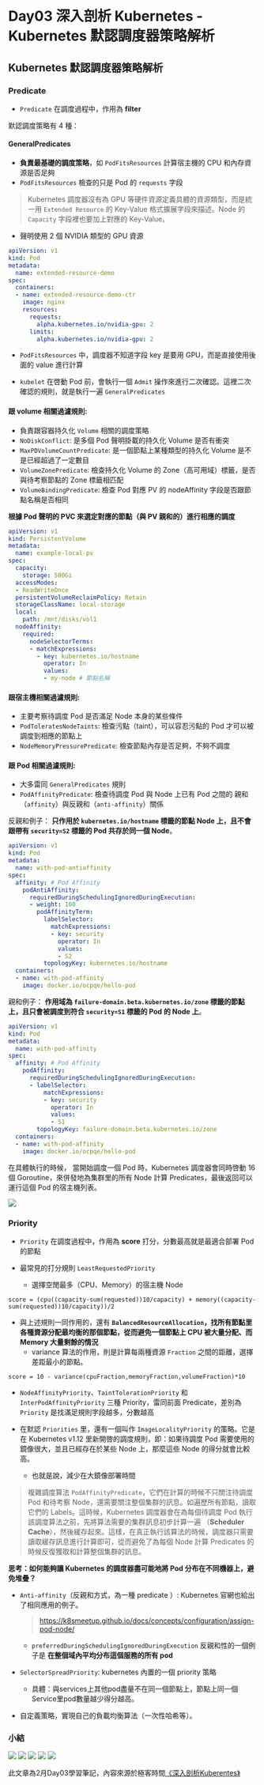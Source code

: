 # Day03 深入剖析 Kubernetes - Kubernetes 默認調度器策略解析

## Kubernetes 默認調度器策略解析

### Predicate

- `Predicate` 在調度過程中，作用為 **filter**

默認調度策略有 4 種：

#### GeneralPredicates
    
- **負責最基礎的調度策略**，如 `PodFitsResources` 計算宿主機的 CPU 和內存資源是否足夠
- `PodFitsResources` 檢查的只是 Pod 的 `requests` 字段

> Kubernetes 調度器沒有為 GPU 等硬件資源定義具體的資源類型，而是統一用 `Extended Resource` 的 Key-Value 格式擴展字段來描述。Node 的 `Capacity` 字段裡也要加上對應的 Key-Value。

- 聲明使用 2 個 NVIDIA 類型的 GPU 資源
```yaml
apiVersion: v1
kind: Pod
metadata:
  name: extended-resource-demo
spec:
  containers:
  - name: extended-resource-demo-ctr
    image: nginx
    resources:
      requests:
        alpha.kubernetes.io/nvidia-gpu: 2 
      limits:
        alpha.kubernetes.io/nvidia-gpu: 2
```

- `PodFitsResources` 中，調度器不知道字段 key 是要用 GPU，而是直接使用後面的 value 進行計算

- `kubelet` 在啓動 Pod 前，會執行一個 `Admit` 操作來進行二次確認。這裡二次確認的規則，就是執行一遍 `GeneralPredicates`

#### 跟 volume 相關過濾規則:

- 負責跟容器持久化 `Volume` 相關的調度策略
- `NoDiskConflict`: 是多個 Pod 聲明掛載的持久化 Volume 是否有衝突
- `MaxPDVolumeCountPredicate`: 是一個節點上某種類型的持久化 Volume 是不是已經超過了一定數目
- `VolumeZonePredicate`: 檢查持久化 Volume 的 Zone（高可用域）標籤，是否與待考察節點的 Zone 標籤相匹配
- `VolumeBindingPredicate`: 檢查 Pod 對應 PV 的 nodeAffinity 字段是否跟節點名稱是否相同

**根據 Pod 聲明的 PVC 來選定對應的節點（與 PV 親和的）進行相應的調度**
```yaml
apiVersion: v1
kind: PersistentVolume
metadata:
  name: example-local-pv
spec:
  capacity:
    storage: 500Gi
  accessModes:
  - ReadWriteOnce
  persistentVolumeReclaimPolicy: Retain
  storageClassName: local-storage
  local:
    path: /mnt/disks/vol1
  nodeAffinity:
    required:
      nodeSelectorTerms:
      - matchExpressions:
        - key: kubernetes.io/hostname
          operator: In
          values:
          - my-node # 節點名稱
```

#### 跟宿主機相關過濾規則:

- 主要考察待調度 Pod 是否滿足 Node 本身的某些條件
- `PodToleratesNodeTaints`: 檢查污點（taint），可以容忍污點的 Pod 才可以被調度到相應的節點上
- `NodeMemoryPressurePredicate`: 檢查節點內存是否足夠，不夠不調度

#### 跟 Pod 相關過濾規則:

- 大多雷同 `GeneralPredicates` 規則
- `PodAffinityPredicate`: 檢查待調度 Pod 與 Node 上已有 Pod 之間的 親和（`affinity`）與反親和（`anti-affinity`）關係

反親和例子： **只作用於 `kubernetes.io/hostname` 標籤的節點 Node 上，且不會跟帶有 `security=S2` 標籤的 Pod 共存於同一個 Node**。
```yaml
apiVersion: v1
kind: Pod
metadata:
  name: with-pod-antiaffinity
spec:
  affinity: # Pod Affinity
    podAntiAffinity: 
      requiredDuringSchedulingIgnoredDuringExecution: 
      - weight: 100  
        podAffinityTerm:
          labelSelector:
            matchExpressions:
            - key: security 
              operator: In 
              values:
              - S2
          topologyKey: kubernetes.io/hostname
  containers:
  - name: with-pod-affinity
    image: docker.io/ocpqe/hello-pod
```

親和例子： **作用域為 `failure-domain.beta.kubernetes.io/zone` 標籤的節點上，且只會被調度到符合 `security=S1` 標籤的 Pod 的 Node 上**。
```yaml
apiVersion: v1
kind: Pod
metadata:
  name: with-pod-affinity
spec:
  affinity: # Pod Affinity
    podAffinity: 
      requiredDuringSchedulingIgnoredDuringExecution: 
      - labelSelector:
          matchExpressions:
          - key: security 
            operator: In 
            values:
            - S1 
        topologyKey: failure-domain.beta.kubernetes.io/zone
  containers:
  - name: with-pod-affinity
    image: docker.io/ocpqe/hello-pod
```

在具體執行的時候， 當開始調度一個 Pod 時，Kubernetes 調度器會同時啓動 16 個 Goroutine，來併發地為集群里的所有 Node 計算 Predicates，最後返回可以運行這個 Pod 的宿主機列表。

![](media/16758695979848/16760965595030.jpg)

### Priority

- `Priority` 在調度過程中，作用為 **score** 打分，分數最高就是最適合部署 Pod 的節點

- 最常見的打分規則 `LeastRequestedPriority`
    - 選擇空閒最多（CPU、Memory）的宿主機 Node
```shell
score = (cpu((capacity-sum(requested))10/capacity) + memory((capacity-sum(requested))10/capacity))/2
```

- 與上述規則一同作用的，還有 **`BalancedResourceAllocation`，找所有節點里各種資源分配最均衡的那個節點，從而避免一個節點上 CPU 被大量分配、而 Memory 大量剩餘的情況**
    - variance 算法的作用，則是計算每兩種資源 `Fraction` 之間的距離，選擇差距最小的節點。
```shell
score = 10 - variance(cpuFraction,memoryFraction,volumeFraction)*10
```

- `NodeAffinityPriority`、`TaintTolerationPriority` 和 `InterPodAffinityPriority` 三種 Priority，雷同前面 Predicate，差別為 `Priority` 是找滿足規則字段越多，分數越高

- 在默認 `Priorities` 里，還有一個叫作 `ImageLocalityPriority` 的策略。它是在 Kubernetes v1.12 里新開啓的調度規則，即：如果待調度 Pod 需要使用的鏡像很大，並且已經存在於某些 Node 上，那麼這些 Node 的得分就會比較高。
    - 也就是說，減少在大鏡像部署時間

> 複雜調度算法 `PodAffinityPredicate`，它們在計算的時候不只關注待調度 Pod 和待考察 Node，還需要關注整個集群的訊息。如遍歷所有節點，讀取它們的 Labels。這時候，Kubernetes 調度器會在為每個待調度 Pod 執行該調度算法之前，先將算法需要的集群訊息初步計算一遍 （**Scheduler Cache**），然後緩存起來。這樣，在真正執行該算法的時候，調度器只需要讀取緩存訊息進行計算即可，從而避免了為每個 Node 計算 Predicates 的時候反復獲取和計算整個集群的訊息。 


**思考：如何能夠讓 Kubernetes 的調度器盡可能地將 Pod 分布在不同機器上，避免堆疊？**

- `Anti-affinity`（反親和方式，為一種 predicate ）: Kubernetes 官網也給出了相同應用的例子。
    > https://k8smeetup.github.io/docs/concepts/configuration/assign-pod-node/
    - `preferredDuringSchedulingIgnoredDuringExecution` 反親和性的一個例子是 **在整個域內平均分布這個服務的所有 pod**

-  `SelectorSpreadPriority`: kubernetes 內置的一個 priority 策略
    - 具體：與services上其他pod盡量不在同一個節點上，節點上同一個Service里pod數量越少得分越高。
-  自定義策略，實現自己的負載均衡算法（一次性哈希等）。### 小結![](media/16758695979848/16760965040554.jpg)
![](media/16758695979848/16760965198053.jpg)
![](media/16758695979848/16760965595030.jpg)
![](media/16758695979848/16760965827703.jpg)
![](media/16758695979848/16760965989925.jpg)
此文章為2月Day03學習筆記，內容來源於極客時間[《深入剖析Kuberentes》](https://time.geekbang.org/column/article/70211)
